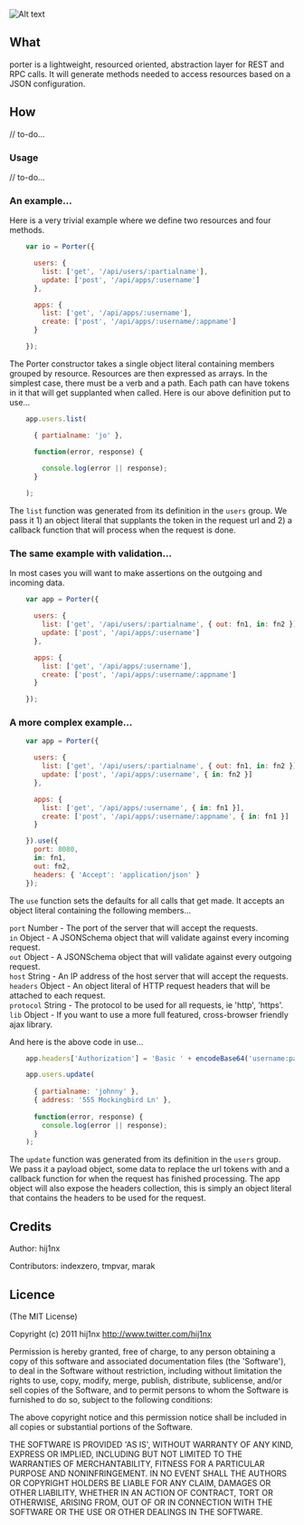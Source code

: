 
![Alt text](https://github.com/hij1nx/Porter/raw/master/logo.png)<br/>

## What

porter is a lightweight, resourced oriented, abstraction layer for REST and RPC calls. It will generate methods needed to access resources based on a JSON configuration.

## How

// to-do...

### Usage

// to-do...

### An example...
Here is a very trivial example where we define two resources and four methods.

```javascript
    var io = Porter({

      users: {
        list: ['get', '/api/users/:partialname'],
        update: ['post', '/api/apps/:username']
      },

      apps: {
        list: ['get', '/api/apps/:username'],
        create: ['post', '/api/apps/:username/:appname']
      }

    });
```

The Porter constructor takes a single object literal containing members grouped by resource. Resources are then expressed as arrays. In the simplest case, there must be a verb and a path. Each path can have tokens in it that will get supplanted when called. Here is our above definition put to use...

```javascript
    app.users.list(

      { partialname: 'jo' },

      function(error, response) {
        
        console.log(error || response);
      }

    );
```

The `list` function was generated from its definition in the `users` group. We pass it 1) an object literal that supplants the token in the request url and 2) a callback function that will process when the request is done.

### The same example with validation...
In most cases you will want to make assertions on the outgoing and incoming data.

```javascript
    var app = Porter({

      users: {
        list: ['get', '/api/users/:partialname', { out: fn1, in: fn2 }],
        update: ['post', '/api/apps/:username']
      },

      apps: {
        list: ['get', '/api/apps/:username'],
        create: ['post', '/api/apps/:username/:appname']
      }

    });
```

### A more complex example...

```javascript
    var app = Porter({

      users: {
        list: ['get', '/api/users/:partialname', { out: fn1, in: fn2 }],
        update: ['post', '/api/apps/:username', { in: fn2 }]
      },

      apps: {
        list: ['get', '/api/apps/:username', { in: fn1 }],
        create: ['post', '/api/apps/:username/:appname', { in: fn1 }]
      }

    }).use({
      port: 8080,
      in: fn1,
      out: fn2,
      headers: { 'Accept': 'application/json' }
    });
```

The `use` function sets the defaults for all calls that get made. It accepts an object literal containing the following members...

`port` Number - The port of the server that will accept the requests.<br/>
`in` Object - A JSONSchema object that will validate against every incoming request.<br/>
`out` Object - A JSONSchema object that will validate against every outgoing request.<br/>
`host` String - An IP address of the host server that will accept the requests.<br/>
`headers` Object - An object literal of HTTP request headers that will be attached to each request.<br/>
`protocol` String - The protocol to be used for all requests, ie 'http', 'https'.<br/>
`lib` Object - If you want to use a more full featured, cross-browser friendly ajax library.<br/>

And here is the above code in use...

```javascript
    app.headers['Authorization'] = 'Basic ' + encodeBase64('username:password');

    app.users.update(
      
      { partialname: 'johnny' },
      { address: '555 Mockingbird Ln' },
      
      function(error, response) {
        console.log(error || response);
      }
    );
```

The `update` function was generated from its definition in the `users` group. We pass it a payload object, some data to replace the url tokens with and a callback function for when the request has finished processing. The app object will also expose the headers collection, this is simply an object literal that contains the headers to be used for the request.
      
## Credits

Author: hij1nx

Contributors: indexzero, tmpvar, marak

## Licence

(The MIT License)

Copyright (c) 2011 hij1nx <http://www.twitter.com/hij1nx>

Permission is hereby granted, free of charge, to any person obtaining a copy of this software and associated documentation files (the 'Software'), to deal in the Software without restriction, including without limitation the rights to use, copy, modify, merge, publish, distribute, sublicense, and/or sell copies of the Software, and to permit persons to whom the Software is furnished to do so, subject to the following conditions:

The above copyright notice and this permission notice shall be included in all copies or substantial portions of the Software.

THE SOFTWARE IS PROVIDED 'AS IS', WITHOUT WARRANTY OF ANY KIND, EXPRESS OR IMPLIED, INCLUDING BUT NOT LIMITED TO THE WARRANTIES OF MERCHANTABILITY, FITNESS FOR A PARTICULAR PURPOSE AND NONINFRINGEMENT. IN NO EVENT SHALL THE AUTHORS OR COPYRIGHT HOLDERS BE LIABLE FOR ANY CLAIM, DAMAGES OR OTHER LIABILITY, WHETHER IN AN ACTION OF CONTRACT, TORT OR OTHERWISE, ARISING FROM, OUT OF OR IN CONNECTION WITH THE SOFTWARE OR THE USE OR OTHER DEALINGS IN THE SOFTWARE.
